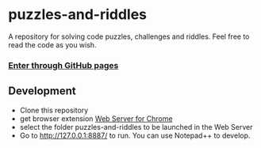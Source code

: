 # puzzles-and-riddles
A repository for solving code puzzles, challenges and riddles. Feel free to read the code as you wish.

### [Enter through GitHub pages](https://miettine.github.io/puzzles-and-riddles/)

## Development

- Clone this repository
- get browser extension [Web Server for Chrome](https://chrome.google.com/webstore/detail/web-server-for-chrome/ofhbbkphhbklhfoeikjpcbhemlocgigb/related)
- select the folder puzzles-and-riddles to be launched in the Web Server
- Go to http://127.0.0.1:8887/ to run. You can use Notepad++ to develop.